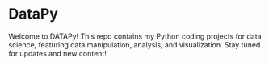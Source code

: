 # DataPy
Welcome to DATAPy! This repo contains my Python coding projects for data science, featuring data manipulation, analysis, and visualization. Stay tuned for updates and new content!
